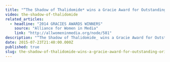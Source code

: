 ```yaml
---
title: "“The Shadow of Thalidomide* wins a Gracie Award for Outstanding Original Online Programming"
video: the-shadow-of-thalidomide
related_articles:
  - headline: "2014 GRACIES AWARDS WINNERS"
    source: "Alliance for Women in Media"
    link: "http://allwomeninmedia.org/node/581"
description: "“The Shadow of Thalidomide_ wins a Gracie Award for Outstanding Original Online Programming"
date: 2015-07-23T21:40:00.000Z
published: true
slug: the-shadow-of-thalidomide-wins-a-gracie-award-for-outstanding-original-online-programming
---
```


